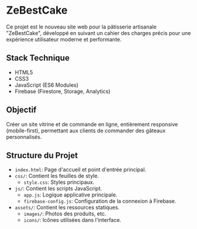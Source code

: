 # ZeBestCake

Ce projet est le nouveau site web pour la pâtisserie artisanale "ZeBestCake", développé en suivant un cahier des charges précis pour une expérience utilisateur moderne et performante.

## Stack Technique
- HTML5
- CSS3
- JavaScript (ES6 Modules)
- Firebase (Firestore, Storage, Analytics)

## Objectif
Créer un site vitrine et de commande en ligne, entièrement responsive (mobile-first), permettant aux clients de commander des gâteaux personnalisés.

## Structure du Projet
- `index.html`: Page d'accueil et point d'entrée principal.
- `css/`: Contient les feuilles de style.
  - `style.css`: Styles principaux.
- `js/`: Contient les scripts JavaScript.
  - `app.js`: Logique applicative principale.
  - `firebase-config.js`: Configuration de la connexion à Firebase.
- `assets/`: Contient les ressources statiques.
  - `images/`: Photos des produits, etc.
  - `icons/`: Icônes utilisées dans l'interface.
